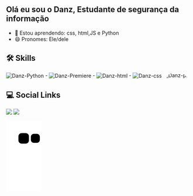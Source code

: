 ## Olá eu sou o Danz, Estudante de segurança da informação
<!--

- 🔭 I’m currently working on ...

- 👯 I’m looking to collaborate on ...
- 🤔 I’m looking for help with ...
- 💬 Ask me about ...
- 📫 How to reach me: ...

- ⚡ Fun fact: ...


<img align="center" alt="Danz-Php" height="30" width="40" src="https://cdn.jsdelivr.net/gh/devicons/devicon/icons/php/php-original.svg"  
-->

- 🌱 Estou aprendendo: css, html,JS e Python
- 😄 Pronomes: Ele/dele


  

  
## 🛠   Skills
  
<img align="center" alt="Danz-Python" height="30" width="40" src="https://cdn.jsdelivr.net/gh/devicons/devicon/icons/python/python-original.svg">
-
<img align="center" alt="Danz-Premiere" height="30" width="40" src="https://cdn.jsdelivr.net/gh/devicons/devicon/icons/premierepro/premierepro-original.svg">
-
<img align="center" alt="Danz-html" height="30" width="40" src="https://cdn.jsdelivr.net/gh/devicons/devicon/icons/html5/html5-original.svg" />
-
<img align="center" alt="Danz-css" height="30" width="40" src="https://cdn.jsdelivr.net/gh/devicons/devicon/icons/css3/css3-original.svg" />
  
  
  <img align="right" alt="Danz-pic" height="150" style="border-radius:50px;" src="https://cdn.discordapp.com/attachments/804080791184736309/935170038976110652/Danz.gif">
</div>
 
## 💻   Social Links

<div>
  <a href="https://www.linkedin.com/in/danzsouza/" target="_blank"><img src="https://img.shields.io/badge/-LinkedIn-%230077B5?style=for-the-badge&logo=linkedin&logoColor=white" target="_blank"></a> 
  <a href="https://danzsouza.medium.com" target="_blank"><img src="https://img.shields.io/badge/Medium-12100E?style=for-the-badge&logo=medium&logoColor=white" target="_blank"></a> 

  
![Snake animation](https://github.com/Danz-Souza/Danz-Souza/blob/output/github-contribution-grid-snake.svg)  
</div>
